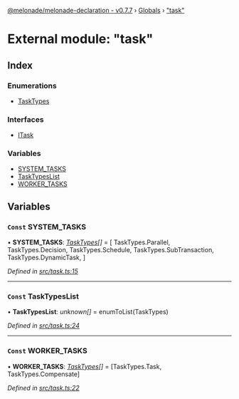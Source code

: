 [@melonade/melonade-declaration - v0.7.7](../README.md) › [Globals](../globals.md) › ["task"](_task_.md)

# External module: "task"

## Index

### Enumerations

* [TaskTypes](../enums/_task_.tasktypes.md)

### Interfaces

* [ITask](../interfaces/_task_.itask.md)

### Variables

* [SYSTEM_TASKS](_task_.md#const-system_tasks)
* [TaskTypesList](_task_.md#const-tasktypeslist)
* [WORKER_TASKS](_task_.md#const-worker_tasks)

## Variables

### `Const` SYSTEM_TASKS

• **SYSTEM_TASKS**: *[TaskTypes](../enums/_task_.tasktypes.md)[]* =  [
  TaskTypes.Parallel,
  TaskTypes.Decision,
  TaskTypes.Schedule,
  TaskTypes.SubTransaction,
  TaskTypes.DynamicTask,
]

*Defined in [src/task.ts:15](https://github.com/devit-tel/melonade-declaration/blob/4a3ce57/src/task.ts#L15)*

___

### `Const` TaskTypesList

• **TaskTypesList**: *unknown[]* =  enumToList(TaskTypes)

*Defined in [src/task.ts:24](https://github.com/devit-tel/melonade-declaration/blob/4a3ce57/src/task.ts#L24)*

___

### `Const` WORKER_TASKS

• **WORKER_TASKS**: *[TaskTypes](../enums/_task_.tasktypes.md)[]* =  [TaskTypes.Task, TaskTypes.Compensate]

*Defined in [src/task.ts:22](https://github.com/devit-tel/melonade-declaration/blob/4a3ce57/src/task.ts#L22)*
